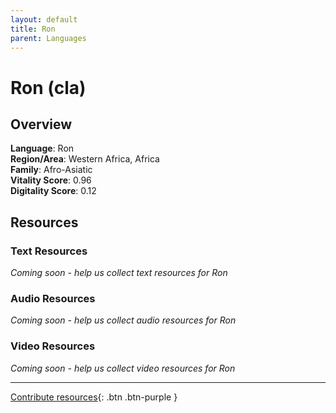 ```yaml
---
layout: default
title: Ron
parent: Languages
---
```


# Ron (cla)

## Overview

**Language**: Ron  
**Region/Area**: Western Africa, Africa  
**Family**: Afro-Asiatic  
**Vitality Score**: 0.96  
**Digitality Score**: 0.12  

## Resources

### Text Resources
*Coming soon - help us collect text resources for Ron*

### Audio Resources
*Coming soon - help us collect audio resources for Ron*

### Video Resources
*Coming soon - help us collect video resources for Ron*

---

[Contribute resources](https://fairtrain.github.io/){: .btn .btn-purple }
